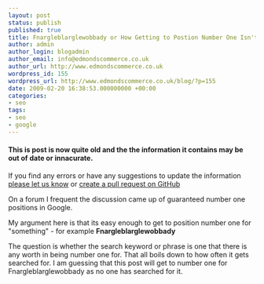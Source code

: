 ```yaml
---
layout: post
status: publish
published: true
title: Fnargleblarglewobbady or How Getting to Postion Number One Isn't Everything
author: admin
author_login: blogadmin
author_email: info@edmondscommerce.co.uk
author_url: http://www.edmondscommerce.co.uk
wordpress_id: 155
wordpress_url: http://www.edmondscommerce.co.uk/blog/?p=155
date: 2009-02-20 16:38:53.000000000 +00:00
categories:
- seo
tags:
- seo
- google
---
```

<div class="oldpost"><h4>This is post is now quite old and the the information it contains may be out of date or innacurate.</h4>
<p>
If you find any errors or have any suggestions to update the information <a href="http://edmondscommerce.github.io/contact-us/index.html">please let us know</a>
or <a href="https://github.com/edmondscommerce/edmondscommerce.github.io">create a pull request on GitHub</a>
</p>
</div>
On a forum I frequent the discussion came up of guaranteed number one positions in Google.

My argument here is that its easy enough to get to position number one for "something"  - for example <b>Fnargleblarglewobbady</b>

The question is whether the search keyword or phrase is one that there is any worth in being number one for. That all boils down to how often it gets searched for. I am guessing that this post will get to number one for Fnargleblarglewobbady as no one has searched for it. 
